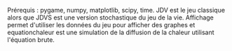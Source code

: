 Prérequis : pygame, numpy, matplotlib, scipy, time.
JDV est le jeu classique alors que JDVS est une version stochastique du jeu de la vie. Affichage permet d'utiliser les données du jeu pour afficher des graphes et equationchaleur est une simulation de la diffusion de la chaleur utilisant l'équation brute.
